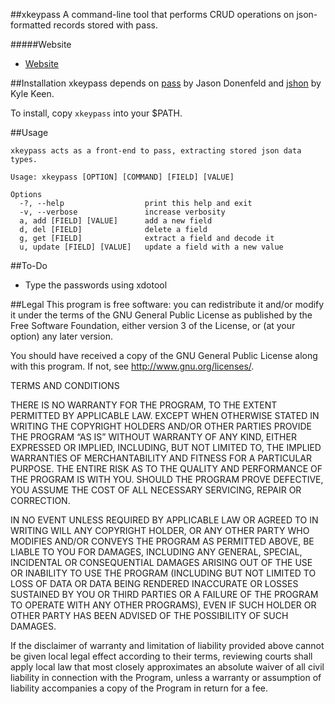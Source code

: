 ##xkeypass
A command-line tool that performs CRUD operations on json-formatted records stored with pass.

#####Website
* [Website](https://github.com/rpdelaney/xkeypass)

##Installation
xkeypass depends on [pass](http://www.zx2c4.com/projects/password-store/) by Jason Donenfeld and [jshon](http://kmkeen.com/jshon/) by Kyle Keen.

To install, copy `xkeypass` into your $PATH.

##Usage
```
xkeypass acts as a front-end to pass, extracting stored json data types.

Usage: xkeypass [OPTION] [COMMAND] [FIELD] [VALUE]

Options
  -?, --help                  print this help and exit
  -v, --verbose               increase verbosity
  a, add [FIELD] [VALUE]      add a new field
  d, del [FIELD]              delete a field
  g, get [FIELD]              extract a field and decode it
  u, update [FIELD] [VALUE]   update a field with a new value
```

##To-Do
* Type the passwords using xdotool

##Legal
This program is free software: you can redistribute it and/or modify it
under the terms of the GNU General Public License as published by the
Free Software Foundation, either version 3 of the License, or (at your
option) any later version.

You should have received a copy of the GNU General Public License along
with this program.  If not, see <http://www.gnu.org/licenses/>.

TERMS AND CONDITIONS

THERE IS NO WARRANTY FOR THE PROGRAM, TO THE EXTENT PERMITTED BY
APPLICABLE LAW.  EXCEPT WHEN OTHERWISE STATED IN WRITING THE COPYRIGHT
HOLDERS AND/OR OTHER PARTIES PROVIDE THE PROGRAM “AS IS” WITHOUT
WARRANTY OF ANY KIND, EITHER EXPRESSED OR IMPLIED, INCLUDING, BUT NOT
LIMITED TO, THE IMPLIED WARRANTIES OF MERCHANTABILITY AND FITNESS FOR A
PARTICULAR PURPOSE. THE ENTIRE RISK AS TO THE QUALITY AND PERFORMANCE
OF THE PROGRAM IS WITH YOU.  SHOULD THE PROGRAM PROVE DEFECTIVE, YOU
ASSUME THE COST OF ALL NECESSARY SERVICING, REPAIR OR CORRECTION.

IN NO EVENT UNLESS REQUIRED BY APPLICABLE LAW OR AGREED TO IN WRITING
WILL ANY COPYRIGHT HOLDER, OR ANY OTHER PARTY WHO MODIFIES AND/OR
CONVEYS THE PROGRAM AS PERMITTED ABOVE, BE LIABLE TO YOU FOR DAMAGES,
INCLUDING ANY GENERAL, SPECIAL, INCIDENTAL OR CONSEQUENTIAL DAMAGES
ARISING OUT OF THE USE OR INABILITY TO USE THE PROGRAM (INCLUDING BUT
NOT LIMITED TO LOSS OF DATA OR DATA BEING RENDERED INACCURATE OR LOSSES
SUSTAINED BY YOU OR THIRD PARTIES OR A FAILURE OF THE PROGRAM TO
OPERATE WITH ANY OTHER PROGRAMS), EVEN IF SUCH HOLDER OR OTHER PARTY
HAS BEEN ADVISED OF THE POSSIBILITY OF SUCH DAMAGES.

If the disclaimer of warranty and limitation of liability provided
above cannot be given local legal effect according to their terms,
reviewing courts shall apply local law that most closely approximates
an absolute waiver of all civil liability in connection with the
Program, unless a warranty or assumption of liability accompanies a
copy of the Program in return for a fee.
